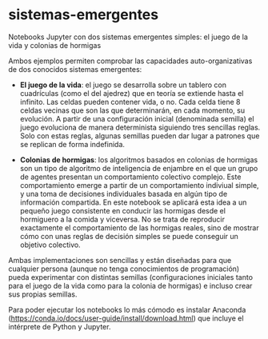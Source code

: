 # sistemas-emergentes

Notebooks Jupyter con dos sistemas emergentes simples: el juego de la vida y colonias de hormigas

Ambos ejemplos permiten comprobar las capacidades auto-organizativas de dos conocidos sistemas emergentes:

- **El juego de la vida**: el juego se desarrolla sobre un tablero con cuadrículas (como el del ajedrez) que en teoría se extiende hasta el infinito. Las celdas pueden contener vida, o no. Cada celda tiene 8 celdas vecinas que son las que determinarán, en cada momento, su evolución. A partir de una configuración inicial (denominada semilla) el juego evoluciona de manera determinista siguiendo tres sencillas reglas. Solo con estas reglas, algunas semillas pueden dar lugar a patrones que se replican de forma indefinida.

- **Colonias de hormigas**: los algoritmos basados en colonias de hormigas son un tipo de algoritmo de inteligencia de enjambre en el que un grupo de agentes presentan un comportamiento colectivo complejo. Este comportamiento emerge a partir de un comportamiento indiviual simple, y
una toma de decisiones individuales basada en algún tipo de información compartida. En este notebook se aplicará esta idea a un pequeño juego consistente en conducir las hormigas desde el hormiguero a la comida y viceversa. No se trata de reproducir exactamente el comportamiento de las hormigas reales, sino de mostrar cómo con unas reglas de decisión simples se puede conseguir un objetivo colectivo.

Ambas implementaciones son sencillas y están diseñadas para que cualquier persona (aunque no tenga conocimientos de programación) pueda experimentar con distintas semillas (configuraciones iniciales tanto para el juego de la vida como para la colonia de hormigas) e incluso crear sus propias semillas.

Para poder ejecutar los notebooks lo más cómodo es instalar Anaconda (https://conda.io/docs/user-guide/install/download.html) que incluye el intérprete de Python y Jupyter.

